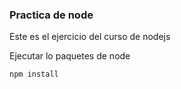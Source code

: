 ### Practica de node 

Este es el ejercicio del curso de nodejs

Ejecutar  lo paquetes de node

`npm install `